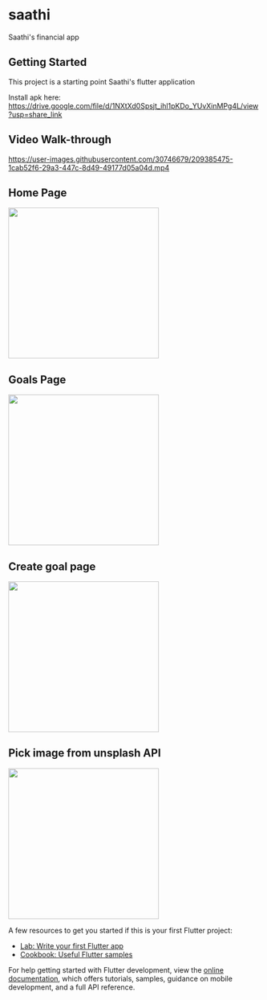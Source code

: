 # saathi

Saathi's financial app

## Getting Started


This project is a starting point Saathi's flutter application

Install apk here:
https://drive.google.com/file/d/1NXtXd0Spsjt_ihl1pKDo_YUvXinMPg4L/view?usp=share_link

## Video Walk-through
https://user-images.githubusercontent.com/30746679/209385475-1cab52f6-29a3-447c-8d49-49177d05a04d.mp4


## Home Page
<img src="https://user-images.githubusercontent.com/30746679/209380801-f437bf02-774d-455f-9539-cfbd5fe332a9.png" width="300"/>

## Goals Page
<img src="https://user-images.githubusercontent.com/30746679/209380832-63f31076-0932-4243-ac1a-f0bd3c7614a2.png" width="300"/>

## Create goal page
<img src="https://user-images.githubusercontent.com/30746679/209380853-cfa3fda7-3b43-47c1-9a96-8b759580a4b2.png" width="300"/>

## Pick image from unsplash API
<img src="https://user-images.githubusercontent.com/30746679/209388838-7f059196-c5e2-4f8e-b02e-af751cb63be7.png" width="300"/>


A few resources to get you started if this is your first Flutter project:

- [Lab: Write your first Flutter app](https://docs.flutter.dev/get-started/codelab)
- [Cookbook: Useful Flutter samples](https://docs.flutter.dev/cookbook)

For help getting started with Flutter development, view the
[online documentation](https://docs.flutter.dev/), which offers tutorials,
samples, guidance on mobile development, and a full API reference.
